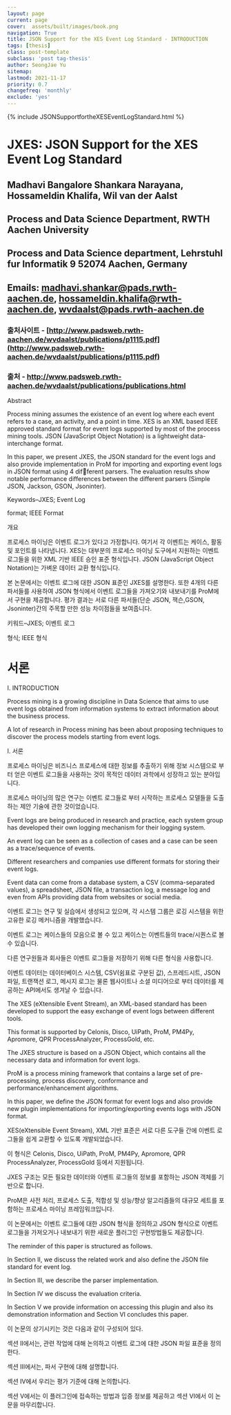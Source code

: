 ```yaml
---
layout: page
current: page
cover:  assets/built/images/book.png
navigation: True
title: JSON Support for the XES Event Log Standard - INTRODUCTION
tags: [thesis]  
class: post-template
subclass: 'post tag-thesis'  
author: SeongJae Yu  
sitemap:
lastmod: 2021-11-17
priority: 0.7
changefreq: 'monthly'
exclude: 'yes'
---
```

{% include JSONSupportfortheXESEventLogStandard.html %}

# JXES: JSON Support for the XES Event Log Standard


## Madhavi Bangalore Shankara Narayana, Hossameldin Khalifa, Wil van der Aalst


## Process and Data Science Department, RWTH Aachen University

## Process and Data Science department, Lehrstuhl fur Informatik 9 52074 Aachen, Germany

## Emails: madhavi.shankar@pads.rwth-aachen.de, hossameldin.khalifa@rwth-aachen.de, wvdaalst@pads.rwth-aachen.de


### 출처사이트 - [http://www.padsweb.rwth-aachen.de/wvdaalst/publications/p1115.pdf](http://www.padsweb.rwth-aachen.de/wvdaalst/publications/p1115.pdf)

###   출처 - http://www.padsweb.rwth-aachen.de/wvdaalst/publications/publications.html

Abstract

Process mining assumes the existence of an event log where each event refers to a case, an activity, and a point in
time. XES is an XML based IEEE approved standard format for
event logs supported by most of the process mining tools. JSON
(JavaScript Object Notation) is a lightweight data-interchange
format.

In this paper, we present JXES, the JSON standard
for the event logs and also provide implementation in ProM for
importing and exporting event logs in JSON format using 4 different parsers. The evaluation results show notable performance
differences between the different parsers (Simple JSON, Jackson,
GSON, Jsoninter).

Keywords–JXES; Event Log

format; IEEE Format

개요

프로세스 마이닝은 이벤트 로그가 있다고 가정합니다.
여기서 각 이벤트는 케이스, 활동 및 포인트를 나타냅니다.
XES는 대부분의 프로세스 마이닝 도구에서 지원하는 이벤트 로그들을 위한 XML 기반 IEEE 승인 표준 형식입니다.
JSON (JavaScript Object Notation)는 가벼운 데이터 교환 형식입니다.

본 논문에서는 이벤트 로그에 대한 JSON 표준인 JXES를 설명한다.
또한 4개의 다른 파서들를 사용하여 JSON 형식에서 이벤트 로그들을 가져오기와 내보내기를 ProM에서 구현을 제공합니다. 평가 결과는 서로 다른 파서들(단순 JSON, 잭슨,GSON, Jsoninter)간의 주목할 만한 성능 차이점들을 보여줍니다.

키워드–JXES; 이벤트 로그

형식; IEEE 형식

# 서론

I. INTRODUCTION

Process mining is a growing discipline in Data Science that
aims to use event logs obtained from information systems to
extract information about the business process.

A lot of research in Process mining has been about proposing techniques
to discover the process models starting from event logs.

I. 서론

프로세스 마이닝은 비즈니스 프로세스에 대한 정보를 추출하기 위해 정보 시스템으로 부터 얻은 이벤트 로그들을 사용하는 것이 목적인 데이터 과학에서 성장하고 있는 분야입니다.

프로세스 마이닝의 많은 연구는 이벤트 로그들로 부터 시작하는 프로세스 모델들을 도출하는 제안 기술에 관한 것이었습니다.


Event logs are being produced in research and practice,
each system group has developed their own logging mechanism for their logging system.

An event log can be seen as a collection of cases and a case can be seen as a trace/sequence of events.

Different researchers and companies use different formats for storing their event logs.

Event data can come from a database system, a CSV (comma-separated values), a spreadsheet, JSON file, a transaction log, a message log and even from APIs providing data from websites or social media.

이벤트 로그는 연구 및 실습에서 생성되고 있으며, 각 시스템 그룹은 로깅 시스템을 위한 고유한 로깅 메커니즘을 개발했습니다.

이벤트 로그는 케이스들의 모음으로 볼 수 있고 케이스는 이벤트들의 trace/시퀀스로 볼 수 있습니다.

다른 연구원들과 회사들은 이벤트 로그들을 저장하기 위해 다른 형식을 사용합니다.

이벤트 데이터는 데이터베이스 시스템, CSV(쉼표로 구분된 값), 스프레드시트, JSON 파일, 트랜잭션 로그, 메시지 로그는 물론 웹사이트나 소셜 미디어으로 부터 데이터를 제공하는 API에서도 생겨날 수 있습니다.



The XES (eXtensible Event Stream), an XML-based standard has been developed to support the easy exchange of event logs between different tools.

This format is supported by Celonis, Disco, UiPath, ProM, PM4Py, Apromore, QPR ProcessAnalyzer, ProcessGold, etc.

The JXES structure is based on a JSON Object, which contains all the necessary data and information for event logs.

ProM is a process mining framework that contains a large set of pre-processing, process discovery, conformance and performance/enhancement algorithms.

In this paper, we define the JSON format for event logs and also provide new plugin implementations for importing/exporting events logs with JSON format.

XES(eXtensible Event Stream), XML 기반 표준은 서로 다른 도구들 간에 이벤트 로그들을 쉽게 교환할 수 있도록 개발되었습니다.

이 형식은 Celonis, Disco, UiPath, ProM, PM4Py, Apromore, QPR ProcessAnalyzer, ProcessGold 등에서 지원됩니다.

JXES 구조는 모든 필요한 데이터와 이벤트 로그들의 정보를 포함하는 JSON 객체를 기반으로 합니다.

ProM은 사전 처리, 프로세스 도출, 적합성 및 성능/향상 알고리즘들의 대규모 세트를 포함하는 프로세스 마이닝 프레임워크입니다.

이 논문에서는 이벤트 로그들에 대한 JSON 형식을 정의하고 JSON 형식으로 이벤트 로그들을 가져오거나 내보내기 위한 새로운 플러그인 구현방법들도 제공합니다.

The reminder of this paper is structured as follows.

In Section II, we discuss the related work and also define the JSON file standard for event log.

In Section III, we describe the parser implementation.

In Section IV we discuss the evaluation criteria.

In Section V we provide information on accessing this plugin and also its demonstration information and Section VI concludes this paper.

이 논문의 상기시키는 것은 다음과 같이 구성되어 있다.

섹션 II에서는, 관련 작업에 대해 논의하고 이벤트 로그에 대한 JSON 파일 표준을 정의한다.

섹션 III에서는, 파서 구현에 대해 설명합니다.

섹션 IV에서 우리는 평가 기준에 대해 논의합니다.

섹션 V에서는 이 플러그인에 접속하는 방법과 입증 정보를 제공하고 섹션 VI에서 이 논문을 마무리합니다.

